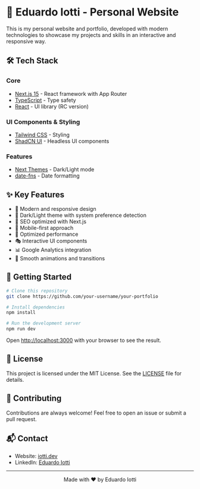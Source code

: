 # 🚀 Eduardo Iotti - Personal Website

This is my personal website and portfolio, developed with modern technologies to showcase my projects and skills in an interactive and responsive way.

## 🛠️ Tech Stack

### Core

- [Next.js 15](https://nextjs.org/) - React framework with App Router
- [TypeScript](https://www.typescriptlang.org/) - Type safety
- [React](https://react.dev/) - UI library (RC version)

### UI Components & Styling

- [Tailwind CSS](https://tailwindcss.com/) - Styling
- [ShadCN UI](https://ui.shadcn.com/) - Headless UI components

### Features

- [Next Themes](https://github.com/pacocoursey/next-themes) - Dark/Light mode
- [date-fns](https://date-fns.org/) - Date formatting

## ✨ Key Features

- 🎨 Modern and responsive design
- 🌙 Dark/Light theme with system preference detection
- 🎯 SEO optimized with Next.js
- 📱 Mobile-first approach
- 🚀 Optimized performance
- 🎭 Interactive UI components
- 📊 Google Analytics integration
- 💫 Smooth animations and transitions

## 🚀 Getting Started

```bash
# Clone this repository
git clone https://github.com/your-username/your-portfolio

# Install dependencies
npm install

# Run the development server
npm run dev
```

Open [http://localhost:3000](http://localhost:3000) with your browser to see the result.

## 📝 License

This project is licensed under the MIT License. See the [LICENSE](LICENSE) file for details.

## 🤝 Contributing

Contributions are always welcome! Feel free to open an issue or submit a pull request.

## 📬 Contact

- Website: [iotti.dev](https://iotti.dev)
- LinkedIn: [Eduardo Iotti](https://linkedin.com/in/eduardoiotti)

---

<p align="center">
  Made with ❤️ by Eduardo Iotti
</p>
